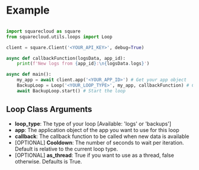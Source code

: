 # Example

```python

import squarecloud as square
from squarecloud.utils.loops import Loop

client = square.Client('<YOUR_API_KEY>', debug=True)

async def callbackFunction(logsData, app_id):
    print(f'New logs from {app_id}:\n{logsData.logs}')

async def main():
    my_app = await client.app('<YOUR_APP_ID>') # Get your app object
    BackupLoop = Loop('<YOUR_LOOP_TYPE>', my_app, callbackFunction) # Create a Loop Manager
    await BackupLoop.start() # Start the loop
```

## Loop Class Arguments

- **loop_type**: The type of your loop [Available: 'logs' or 'backups']
- **app**: The application object of the app you want to use for this loop
- **callback**: The callback function to be called when new data is available
- [OPTIONAL] **Cooldown**: The number of seconds to wait per iteration. Default is relative to the current loop type.
- [OPTIONAL] **as_thread**: True if you want to use as a thread, false otherwise. Defaults is True.